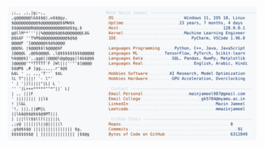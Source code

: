 <picture>
  <source srcset="https://raw.githubusercontent.com/mmazinjameel/mmazinjameel/main/dark_mode.svg?v=1749430600" media="(prefers-color-scheme: dark)">
  <img src="https://raw.githubusercontent.com/mmazinjameel/mmazinjameel/main/light_mode.svg?v=1749430600">
</picture>
